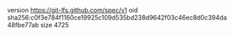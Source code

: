 version https://git-lfs.github.com/spec/v1
oid sha256:c0f3e784f1160ce19925c109d535bd238d9642f03c46ec8d0c394da48fbe77ab
size 4725
